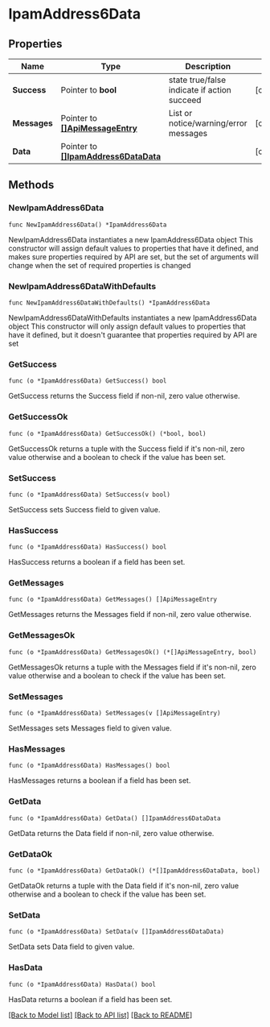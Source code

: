 # IpamAddress6Data

## Properties

Name | Type | Description | Notes
------------ | ------------- | ------------- | -------------
**Success** | Pointer to **bool** | state true/false indicate if action succeed | [optional] 
**Messages** | Pointer to [**[]ApiMessageEntry**](ApiMessageEntry.md) | List or notice/warning/error messages | [optional] 
**Data** | Pointer to [**[]IpamAddress6DataData**](IpamAddress6DataData.md) |  | [optional] 

## Methods

### NewIpamAddress6Data

`func NewIpamAddress6Data() *IpamAddress6Data`

NewIpamAddress6Data instantiates a new IpamAddress6Data object
This constructor will assign default values to properties that have it defined,
and makes sure properties required by API are set, but the set of arguments
will change when the set of required properties is changed

### NewIpamAddress6DataWithDefaults

`func NewIpamAddress6DataWithDefaults() *IpamAddress6Data`

NewIpamAddress6DataWithDefaults instantiates a new IpamAddress6Data object
This constructor will only assign default values to properties that have it defined,
but it doesn't guarantee that properties required by API are set

### GetSuccess

`func (o *IpamAddress6Data) GetSuccess() bool`

GetSuccess returns the Success field if non-nil, zero value otherwise.

### GetSuccessOk

`func (o *IpamAddress6Data) GetSuccessOk() (*bool, bool)`

GetSuccessOk returns a tuple with the Success field if it's non-nil, zero value otherwise
and a boolean to check if the value has been set.

### SetSuccess

`func (o *IpamAddress6Data) SetSuccess(v bool)`

SetSuccess sets Success field to given value.

### HasSuccess

`func (o *IpamAddress6Data) HasSuccess() bool`

HasSuccess returns a boolean if a field has been set.

### GetMessages

`func (o *IpamAddress6Data) GetMessages() []ApiMessageEntry`

GetMessages returns the Messages field if non-nil, zero value otherwise.

### GetMessagesOk

`func (o *IpamAddress6Data) GetMessagesOk() (*[]ApiMessageEntry, bool)`

GetMessagesOk returns a tuple with the Messages field if it's non-nil, zero value otherwise
and a boolean to check if the value has been set.

### SetMessages

`func (o *IpamAddress6Data) SetMessages(v []ApiMessageEntry)`

SetMessages sets Messages field to given value.

### HasMessages

`func (o *IpamAddress6Data) HasMessages() bool`

HasMessages returns a boolean if a field has been set.

### GetData

`func (o *IpamAddress6Data) GetData() []IpamAddress6DataData`

GetData returns the Data field if non-nil, zero value otherwise.

### GetDataOk

`func (o *IpamAddress6Data) GetDataOk() (*[]IpamAddress6DataData, bool)`

GetDataOk returns a tuple with the Data field if it's non-nil, zero value otherwise
and a boolean to check if the value has been set.

### SetData

`func (o *IpamAddress6Data) SetData(v []IpamAddress6DataData)`

SetData sets Data field to given value.

### HasData

`func (o *IpamAddress6Data) HasData() bool`

HasData returns a boolean if a field has been set.


[[Back to Model list]](../README.md#documentation-for-models) [[Back to API list]](../README.md#documentation-for-api-endpoints) [[Back to README]](../README.md)



